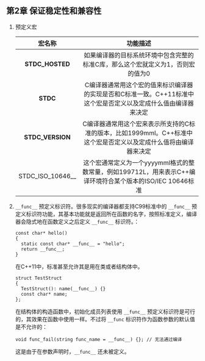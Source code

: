 ## 第2章 保证稳定性和兼容性     
1.  预定义宏      

    |宏名称|功能描述|       
    |:----:|:------:|
    |__STDC_HOSTED__|如果编译器的目标系统环境中包含完整的标准C库，那么这个宏就定义为1，否则宏的值为0|        
    |__STDC__|C编译器通常用这个宏的值来标识编译器的实现是否和C标准一致。C++11标准中这个宏是否定义以及定成什么值由编译器来决定|     
    |__STDC_VERSION__|C编译器通常用这个宏来表示所支持的C标准的版本，比如1999mml。C++标准中这个宏是否定义以及定成什么值将由编译器来决定|       
    |STDC_ISO_10646__|这个宏通常定义为一个yyyymml格式的整数常量，例如199712L，用来表示C++编译环境符合某个版本的ISO/IEC 10646标准|         

2.  `__func__` 预定义标识符。很多现实的编译器都支持C99标准中的 `__func__` 预定义标识符功能，其基本功能就是返回所在函数的名字，按照标准定义，编译器会隐式地在函数定义之后定义 `__func__` 标识符。：      
    ```
    const char* hello()
    {
      static const char* __func__ = "hello";
      return __func__;
    }
    ```
    在C++11中，标准甚至允许其是用在类或者结构体中。   
    ```
    struct TestStruct
    {
      TestStruct(): name(__func__) {}
      const char* name;
    };
    ```
    在结构体的构造函数中，初始化成员列表使用 `__func__` 预定义标识符是可行的，其效果在函数中使用一样。不过将 `__func` 标识符作为函数参数的默认值是不允许的：      
    ```
    void func_fail(string func_name = __func__) {}; // 无法通过编译
    ```
    这是由于在参数声明时，`__func__` 还未被定义。     
